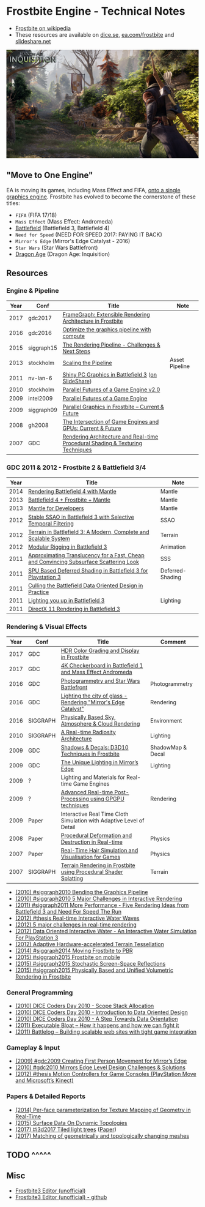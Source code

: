 # Frostbite Engine - Technical Notes

 * [Frostbite on wikipedia][1]
 * These resources are available on [dice.se][2], [ea.com/frostbite][3] and [slideshare.net][4]

![](images/2020_11_03_frostbite_technical_notes/dragon-age.png)



## "Move to One Engine"

EA is moving its games, including Mass Effect and FIFA, [onto a single graphics engine][5]. Frostbite has evolved to become the cornerstone of these titles:

 * `FIFA` (FIFA 17/18)
 * `Mass Effect` (Mass Effect: Andromeda)
 * [Battlefield][42] (Battlefield 3, Battlefield 4)
 * `Need for Speed` (NEED FOR SPEED 2017: PAYING IT BACK)
 * `Mirror's Edge` (Mirror's Edge Catalyst - 2016)
 * `Star Wars` (Star Wars Battlefront) 
 * [Dragon Age][43] (Dragon Age: Inquisition)



## Resources


### Engine & Pipeline 

Year | Conf       | Title                                                                                           | Note
---- | ---------- | ----------------------------------------------------------------------------------------------- | ----
2017 | gdc2017    | [FrameGraph: Extensible Rendering Architecture in Frostbite][16]                                |
2016 | gdc2016    | [Optimize the graphics pipeline with compute][15]                                               |
2015 | siggraph15 | [The Rendering Pipeline - Challenges & Next Steps][14]                                          |
2013 | stockholm  | [Scaling the Pipeline][13]                                                                      | Asset Pipeline
2011 | nv-lan-6   | [Shiny PC Graphics in Battlefield 3][11] ([on SlideShare][12])                                  |
2010 | stockholm  | [Parallel Futures of a Game Engine v2.0][10]                                                    |
2009 | intel2009  | [Parallel Futures of a Game Engine][9]                                                          |
2009 | siggraph09 | [Parallel Graphics in Frostbite – Current & Future][8]                                          |
2008 | gh2008     | [The Intersection of Game Engines and GPUs: Current & Future][7]                                |
2007 | GDC        | [Rendering Architecture and Real-time Procedural Shading & Texturing Techniques][6]             |


### GDC 2011 & 2012 - Frostbite 2 & Battlefield 3/4

Year | Title                                                                                        | Note
---- | -------------------------------------------------------------------------------------------- | ----
2014 | [Rendering Battlefield 4 with Mantle][17]                                                    | Mantle
2013 | [Battlefield 4 + Frostbite + Mantle][18]                                                     | Mantle
2013 | [Mantle for Developers][19]                                                                  | Mantle
2012 | [Stable SSAO in Battlefield 3 with Selective Temporal Filtering][20]                         | SSAO
2012 | [Terrain in Battlefield 3: A Modern, Complete and Scalable System][21]                       | Terrain
2012 | [Modular Rigging in Battlefield 3][22]                                                       | Animation
2011 | [Approximating Translucency for a Fast, Cheap and Convincing Subsurface Scattering Look][23] | SSS
2011 | [SPU Based Deferred Shading in Battlefield 3 for Playstation 3][24]                          | Deferred-Shading
2011 | [Culling the Battlefield Data Oriented Design in Practice][25]                               |
2011 | [Lighting you up in Battlefield 3][26]                                                       | Lighting
2011 | [DirectX 11 Rendering in Battlefield 3][27]                                                  |


### Rendering & Visual Effects

Year | Conf       | Title                                                                                           | Comment
---- | ---------- | ----------------------------------------------------------------------------------------------- | ----
2017 | GDC        | [HDR Color Grading and Display in Frostbite][30]                                                |
2017 | GDC        | [4K Checkerboard in Battlefield 1 and Mass Effect Andromeda][31]                                |
2016 | GDC        | [Photogrammetry and Star Wars Battlefront][40]                                                  | Photogrammetry
2016 | GDC        | [Lighting the city of glass - Rendering "Mirror's Edge Catalyst"][41]                           | Rendering
2016 | SIGGRAPH   | [Physically Based Sky, Atmosphere & Cloud Rendering][39]                                        | Environment
2010 | SIGGRAPH   | [A Real-time Radiosity Architecture][38]                                                        | Lighting
2009 | GDC        | [Shadows & Decals: D3D10 Techniques in Frostbite][37]                                           | ShadowMap & Decal
2009 | GDC        | [The Unique Lighting in Mirror’s Edge][36]                                                      | Lighting
2009 | ?          | Lighting and Materials for Real-time Game Engines                                               |
2009 | ?          | [Advanced Real-time Post-Processing using GPGPU techniques][35]                                 | Rendering
2009 | Paper      | Interactive Real Time Cloth Simulation with Adaptive Level of Detail                            | 
2008 | Paper      | [Procedural Deformation and Destruction in Real-time][34]                                       | Physics
2007 | Paper      | [Real-Time Hair Simulation and Visualisation for Games][33]                                     | Physics
2007 | SIGGRAPH   | [Terrain Rendering in Frostbite using Procedural Shader Splatting][32]                          | Terrain


- [(2010) #siggraph2010 Bending the Graphics Pipeline](http://www.dice.se/news/bending-graphics-pipeline/)
- [(2010) #siggraph2010 5 Major Challenges in Interactive Rendering](http://www.dice.se/news/5-major-challenges-interactive-rendering/)
- [(2011) #siggraph2011 More Performance - Five Rendering Ideas from Battlefield 3 and Need For Speed The Run](http://www.dice.se/news/performance-five-rendering-ideas-battlefield-3-need-speed-run/)
- [(2012) #thesis Real-time Interactive Water Waves](http://www.dice.se/news/realtime-interactive-water-waves/)
- [(2012) 5 major challenges in real-time rendering](http://www.dice.se/news/5-major-challenges-real-time-rendering/)
- [(2012) Data Oriented Interactive Water - An Interactive Water Simulation For PlayStation 3](http://www.dice.se/news/data-oriented-interactive-water/)
- [(2012) Adaptive Hardware-accelerated Terrain Tessellation](http://www.dice.se/news/adaptive-hardware-accelerated-terrain-tessellation/)
- [(2014) #siggraph2014 Moving Frostbite to PBR](https://www.ea.com/frostbite/news/moving-frostbite-to-pb)
- [(2015) #siggraph2015 Frostbite on mobile](https://www.ea.com/frostbite/news/frostbite-on-mobile)
- [(2015) #siggraph2015 Stochastic Screen-Space Reflections](https://www.ea.com/frostbite/news/stochastic-screen-space-reflections)
- [(2015) #siggraph2015 Physically Based and Unified Volumetric Rendering in Frostbite](https://www.ea.com/frostbite/news/physically-based-unified-volumetric-rendering-in-frostbite)

### General Programming

- [(2010) DICE Coders Day 2010 - Scope Stack Allocation](http://www.dice.se/news/scope-stack-allocation/)
- [(2010) DICE Coders Day 2010 - Introduction to Data Oriented Design](http://www.dice.se/news/introduction-data-oriented-design/)
- [(2010) DICE Coders Day 2010 - A Step Towards Data Orientation](http://www.dice.se/news/step-towards-data-orientation/)
- [(2011) Executable Bloat – How it happens and how we can fight it](http://www.dice.se/news/executable-bloat-happens-can-fight/)
- [(2011) Battlelog – Building scalable web sites with tight game integration](http://www.dice.se/news/battlelog-building-scalable-web-sites-tight-game-integration/)

### Gameplay & Input

- [(2009) #gdc2009 Creating First Person Movement for Mirror’s Edge](http://www.dice.se/news/creating-first-person-movement-mirrors-edge/)
- [(2010) #gdc2010 Mirrors Edge Level Design Challenges & Solutions](http://www.dice.se/news/mirrors-edge-level-design-challenges-solutions/)
- [(2012) #thesis Motion Controllers for Game Consoles (PlayStation Move and Microsoft’s Kinect)](http://www.dice.se/news/motion-controllers-game-consoles/)

### Papers & Detailed Reports

- [(2014) Per-face parameterization for Texture Mapping of Geometry in Real-Time](https://www.ea.com/frostbite/news/per-face-parameterization-for-texture-mapping-of-geometry-in-real-time)
- [(2015) Surface Data On Dynamic Topologies](http://www.dice.se/news/master-thesis-surface-data-dynamic-topologies/)
- [(2017) #i3d2017 Tiled light trees](https://www.ea.com/frostbite/news/tiled-light-trees) ([Paper](http://yuriyodonnell.com/publications/TiledLightTrees-preprint.pdf))
- [(2017) Matching of geometrically and topologically changing meshes](https://www.ea.com/frostbite/news/matching-of-geometrically-and-topologically-changing-meshes)



## TODO ^^^^^

## Misc

 * [Frostbite3 Editor (unofficial)][28]
 * [Frostbite3 Editor (unofficial) - github][29]


[1]:https://en.wikipedia.org/wiki/Frostbite_(game_engine)
[2]:http://www.dice.se/
[3]:https://www.ea.com/frostbite
[4]:https://www.slideshare.net/
[5]:http://www.techradar.com/news/gaming/from-battlefield-to-fifa-here-s-what-ea-s-frostbite-revolution-means-for-you-1323291
[6]:https://www.ea.com/frostbite/news/frostbite-rendering-architecture-and-real-time-procedural-shading-texturing-techniques
[7]:https://www.ea.com/frostbite/news/the-intersection-of-game-engines-and-gpus-current-future
[8]:https://www.ea.com/frostbite/news/parallel-graphics-in-frostbite-current-future
[9]:https://www.slideshare.net/repii/parallel-futures-of-a-game-engine-2478448
[10]:https://www.ea.com/frostbite/news/parallel-futures-of-a-game-engine-v2-0
[11]:https://www.ea.com/frostbite/news/shiny-pc-graphics-in-battlefield-3
[12]:https://www.slideshare.net/DICEStudio/shiny-pc-graphics-in-battlefield-3
[13]:https://www.google.com/url?sa=t&rct=j&q=&esrc=s&source=web&cd=&cad=rja&uact=8&ved=2ahUKEwie7cKFxObsAhXOfXAKHYj3C08QFjAAegQIAxAC&url=https%3A%2F%2Fmedia.contentapi.ea.com%2Fcontent%2Fdam%2Feacom%2Ffrostbite%2Ffiles%2Fscaling-the-pipeline.pptx&usg=AOvVaw2hzoiuZdLIKH3XWD1TyDSe
[14]:https://www.ea.com/frostbite/news/the-rendering-pipeline-challenges-next-steps
[15]:https://www.gdcvault.com/play/1023109/Optimizing-the-Graphics-Pipeline-With
[16]:https://www.gdcvault.com/play/1024612/FrameGraph-Extensible-Rendering-Architecture-in
[17]:https://www.ea.com/frostbite/news/rendering-battlefield-4-with-mantle
[18]:https://www.ea.com/frostbite/news/battlefield-4-frostbite-mantle
[19]:https://www.ea.com/frostbite/news/mantle-for-developers
[20]:https://www.ea.com/frostbite/news/stable-ssao-in-battlefield-3-with-selective-temporal-filtering
[21]:https://www.ea.com/frostbite/news/terrain-in-battlefield-3-a-modern-complete-and-scalable-system
[22]:https://www.gdcvault.com/play/1015573/Modular-Rigging-in-Battlefield
[23]:https://www.ea.com/frostbite/news/approximating-translucency-for-a-fast-cheap-and-convincing-subsurface-scattering-look
[24]:https://www.ea.com/frostbite/news/spu-based-deferred-shading-in-battlefield-3-for-playstation-3
[25]:https://www.ea.com/frostbite/news/culling-the-battlefield-data-oriented-design-in-practice
[26]:https://www.ea.com/frostbite/news/lighting-you-up-in-battlefield-3
[27]:https://www.ea.com/frostbite/news/directx-11-rendering-in-battlefield-3
[28]:https://greydynamics.github.io/Frostbite3_Editor/
[29]:https://github.com/GreyDynamics/FrostBite3_Editor
[30]:https://www.ea.com/frostbite/news/high-dynamic-range-color-grading-and-display-in-frostbite
[31]:https://www.ea.com/frostbite/news/4k-checkerboard-in-battlefield-1-and-mass-effect-andromeda
[32]:https://www.ea.com/frostbite/news/terrain-rendering-in-frostbite-using-procedural-shader-splatting
[33]:https://pdfs.semanticscholar.org/1fb1/8e39d793a09804f4a6cad92d004dd55248d2.pdf
[34]:https://www.researchgate.net/profile/Kenneth_Bodin2/publication/265749430_Procedural_deformation_and_destruction_in_real-time/links/555f1ea808ae86c06b60d2a2/Procedural-deformation-and-destruction-in-real-time.pdf
[35]:https://www.ea.com/frostbite/news/advanced-real-time-post-processing-using-gpgpu-techniques
[36]:https://www.slideshare.net/DICEStudio/henrikgdc09-compat
[37]:https://www.ea.com/frostbite/news/shadows-decals-d3d10-techniques-from-frostbite
[38]:https://www.ea.com/frostbite/news/a-real-time-radiosity-architecture
[39]:https://www.ea.com/frostbite/news/physically-based-sky-atmosphere-and-cloud-rendering
[40]:https://www.ea.com/frostbite/news/photogrammetry-and-star-wars-battlefront
[41]:https://www.ea.com/frostbite/news/lighting-the-city-of-glass
[42]:https://en.wikipedia.org/wiki/Battlefield_(video_game_series)
[43]:https://en.wikipedia.org/wiki/Dragon_Age:_Inquisition
